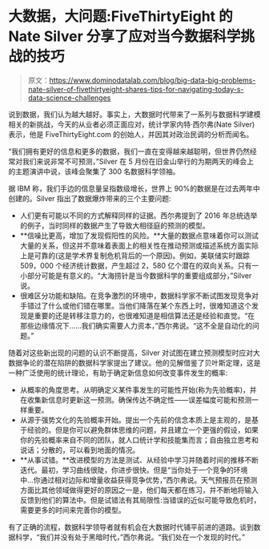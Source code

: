 # 大数据，大问题:FiveThirtyEight 的 Nate Silver 分享了应对当今数据科学挑战的技巧

> 原文：<https://www.dominodatalab.com/blog/big-data-big-problems-nate-silver-of-fivethirtyeight-shares-tips-for-navigating-today-s-data-science-challenges>

说到数据，我们认为越大越好。事实上，大数据时代带来了一系列与数据科学建模相关的新挑战，今天的从业者必须正面应对，统计学家内特·西尔弗(Nate Silver)表示，他是 FiveThirtyEight.com 的创始人，并因其对政治民调的分析而闻名。

“我们拥有更好的信息和更多的数据，我们一直在变得越来越聪明，但世界仍然经常对我们来说非常不可预测，”Silver 在 5 月份在旧金山举行的为期两天的峰会上的主题演讲中说，该峰会聚集了 300 名数据科学领袖。

据 IBM 称，我们手边的信息量呈指数级增长，世界上 90%的数据是在过去两年中创建的。Silver 指出了数据爆炸带来的三个主要问题:

*   人们更有可能以不同的方式解释同样的证据。西尔弗提到了 2016 年总统选举的例子，当时同样的数据产生了导致大相径庭的预测的模型。
*   **信噪比更高，增加了发现假阳性的风险。**大量的数据点意味着你可以测试大量的关系，但这并不意味着表面上的相关性在推动预测或描述系统方面实际上是可靠的(这是学术界复制危机背后的一个原因)。例如，美联储实时跟踪 509，000 个经济统计数据，产生超过 2，580 亿个潜在的双向关系。只有一小部分可能是有意义的。“大海捞针是当今数据科学的重要组成部分，”Silver 说。
*   很难区分功能和缺陷。在竞争激烈的环境中，数据科学家不断试图发现竞争对手错过了什么或他们错在哪里。当他们降落在某个东西上时，很难知道这个发现是重要的还是转移注意力的，也很难知道是相信算法还是经验和直觉。“在那些边缘情况下……我们确实需要人力资本，”西尔弗说。“这不全是自动化的问题。”

随着对这些新出现的问题的认识不断提高，Silver 对试图在建立预测模型时应对大数据争论的潜在陷阱的数据科学家提出了建议。他的见解借鉴了贝叶斯定理，这是一种广泛使用的统计理论，有助于确定新信息如何改变事件发生的概率:

*   从概率的角度思考。从明确定义某件事发生的可能性开始(称为先验概率)，并在收集新信息时更新这一预测。确保传达不确定性——误差幅度可能和预测一样重要。
*   从源于强势文化的先验概率开始。提出一个先前的信念本质上是主观的，是基于经验的。但是你可以避免群体思维的问题，并且建立一个更强的假设，如果你的先验概率来自不同的团队，就人口统计学和技能集而言；自由独立思考和说话；分散的，可以看到地面的情况。
*   **从事试错。**改进模型的方法是测试、从经验中学习并随着时间的推移不断迭代。最初，学习曲线很陡，你进步很快。但是“当你处于一个竞争的环境中…你通过相对边际和增量收益获得竞争优势，”西尔弗说。天气预报员在预测方面比其他领域做得更好的原因之一是，他们每天都在练习，并不断地将输入反馈到他们的算法中。但是试错法有其局限性:当错误的近似可能导致危机时，需要更多的时间来完善你的模型。

有了正确的流程，数据科学领导者就有机会在大数据时代铺平前进的道路。谈到数据科学，“我们并没有处于黑暗时代，”西尔弗说。“我们处在一个发现的时代。”